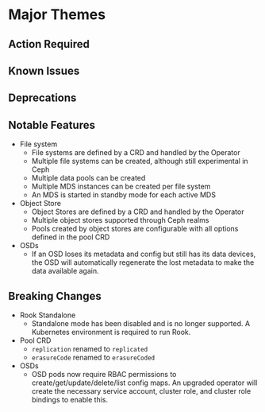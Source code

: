 # Major Themes

## Action Required

## Known Issues

## Deprecations

## Notable Features

- File system
  - File systems are defined by a CRD and handled by the Operator
  - Multiple file systems can be created, although still experimental in Ceph
  - Multiple data pools can be created
  - Multiple MDS instances can be created per file system
  - An MDS is started in standby mode for each active MDS
- Object Store
  - Object Stores are defined by a CRD and handled by the Operator
  - Multiple object stores supported through Ceph realms
  - Pools created by object stores are configurable with all options defined in the pool CRD
- OSDs
  - If an OSD loses its metadata and config but still has its data devices, the OSD will automatically regenerate the lost metadata to make the data available again.

## Breaking Changes

- Rook Standalone
  - Standalone mode has been disabled and is no longer supported. A Kubernetes environment is required to run Rook.
- Pool CRD
  - `replication` renamed to `replicated`
  - `erasureCode` renamed to `erasureCoded`
- OSDs
  - OSD pods now require RBAC permissions to create/get/update/delete/list config maps.
  An upgraded operator will create the necessary service account, cluster role, and cluster role bindings to enable this.

